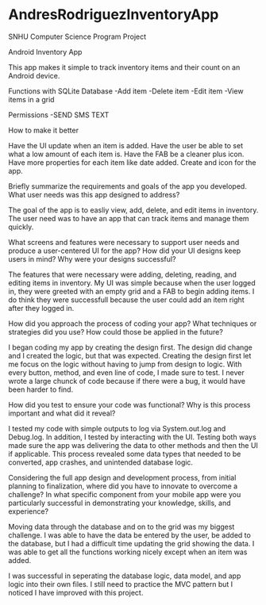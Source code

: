 # AndresRodriguezInventoryApp

SNHU Computer Science Program Project

Android Inventory App

This app makes it simple to track inventory items and their count on an Android device.

Functions with SQLite Database
  -Add item
  -Delete item
  -Edit item
  -View items in a grid
  
Permissions
  -SEND SMS TEXT
  
How to make it better

Have the UI update when an item is added.
Have the user be able to set what a low amount of each item is.
Have the FAB be a cleaner plus icon.
Have more properties for each item like date added.
Create and icon for the app.

Briefly summarize the requirements and goals of the app you developed. What user needs was this app designed to address?

The goal of the app is to easliy view, add, delete, and edit items in inventory. The user need was to have an app that can track items
and manage them quickly.

What screens and features were necessary to support user needs and produce a user-centered UI for the app? 
How did your UI designs keep users in mind? Why were your designs successful?

The features that were necessary were adding, deleting, reading, and editing items in inventory. My UI was simple because when the user logged in,
they were greeted with an empty grid and a FAB to begin adding items. I do think they were successfull because the user could add
an item right after they logged in.

How did you approach the process of coding your app? What techniques or strategies did you use? 
How could those be applied in the future?

I began coding my app by creating the design first. The design did change and I created the logic, but that was expected. 
Creating the design first let me focus on the logic without having to jump from design to logic. With every button, method, and even
line of code, I made sure to test. I never wrote a large chunck of code because if there were a bug, it would have been harder to find.


How did you test to ensure your code was functional? Why is this process important and what did it reveal?

I tested my code with simple outputs to log via System.out.log and Debug.log. In addition, I tested by interacting with the UI.
Testing both ways made sure the app was delivering the data to other methods and then the UI if applicable. This process revealed
some data types that needed to be converted, app crashes, and unintended database logic.

Considering the full app design and development process, from initial planning to finalization, where did you have to innovate to overcome a challenge?
In what specific component from your mobile app were you particularly successful in demonstrating your knowledge, skills, and experience?

Moving data through the database and on to the grid was my biggest challenge. I was able to have the data be entered by the user, 
be added to the database, but I had a difficult time updating the grid showing the data. I was able to get all the functions working
nicely except when an item was added.

I was successful in seperating the database logic, data model, and app logic into their own files. I still need to practice the 
MVC pattern but I noticed I have improved with this project.